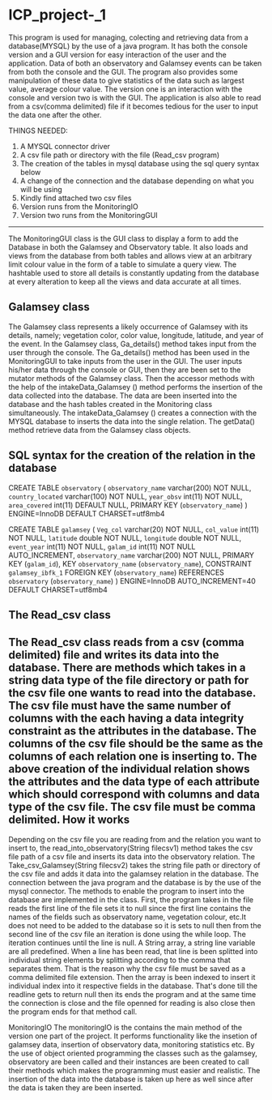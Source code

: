 # ICP_project-_1

This program is used for managing, colecting and retrieving data from a database(MYSQL) by the use of a java program. It has both the console version and a GUI version for easy interaction of the user and the application. Data of both an observatory and Galamsey events can be taken from both the console and the GUI. The program also provides some manipulation of these data to give statistics of the data such as largest value, average colour value. The version one is an interaction with the console and version two is with the GUI. The application is also able to read from a csv(comma delimited) file if it becomes tedious for the user to input the data one after the other. 

THINGS NEEDED:
1. A MYSQL connector driver
2. A csv file path or directory with the file (Read_csv program)
3. The creation of the tables in mysql database using the sql query syntax below
4. A change of the connection and the database depending on what you will be using
5. Kindly find attached two csv files 
6. Version runs from the MonitoringIO
7. Version two runs from the MonitoringGUI


--------------------------------------------------------------------------------------------------------
The MonitoringGUI class is the GUI class to display a form to add the Database in both the Galamsey and Observatory table. It also loads and views from the database from both tables and allows view at an arbitrary limit colour value in the form of a table to simulate a query view. The hashtable used to store all details is constantly updating from the database at every alteration to keep all the views and data accurate at all times.


Galamsey class
--------------------------------------------------------------
The Galamsey class represents a likely occurrence of Galamsey with its details, namely; vegetation color, color value, longitude, latitude, and year of the event. In the Galamsey class, Ga_details() method takes input from the user through the console. The Ga_details() method has been used in the MonitoringGUI to take inputs from the user in the GUI. The user inputs his/her data through the console or GUI, then they are been set to the mutator methods of the Galamsey class.
Then the accessor methods with the help of the intakeData_Galamsey () method performs the insertion of the data collected into the database. The data are been inserted into the database and the hash tables  created in the Monitoring class simultaneously. The intakeData_Galamsey () creates a connection with the MYSQL database to inserts the data into the single relation. The getData() method  retrieve data from the Galamsey class objects.  


SQL syntax for the creation of the relation in the database
-----------------------------------------------------------------------------------

 CREATE TABLE `observatory` (
  `observatory_name` varchar(200) NOT NULL,
  `country_located` varchar(100) NOT NULL,
  `year_obsv` int(11) NOT NULL,
  `area_covered` int(11) DEFAULT NULL,
  PRIMARY KEY (`observatory_name`)
) ENGINE=InnoDB DEFAULT CHARSET=utf8mb4



CREATE TABLE `galamsey` (
  `Veg_col` varchar(20) NOT NULL,
  `col_value` int(11) NOT NULL,
  `latitude` double NOT NULL,
  `longitude` double NOT NULL,
  `event_year` int(11) NOT NULL,
  `galam_id` int(11) NOT NULL AUTO_INCREMENT,
  `observatory_name` varchar(200) NOT NULL,
  PRIMARY KEY (`galam_id`),
  KEY `observatory_name` (`observatory_name`),
  CONSTRAINT `galamsey_ibfk_1` FOREIGN KEY (`observatory_name`) REFERENCES `observatory` (`observatory_name`)
) ENGINE=InnoDB AUTO_INCREMENT=40 DEFAULT CHARSET=utf8mb4


The Read_csv class 
---------------------------------------------------------
The Read_csv class reads from a csv (comma delimited) file and writes its data into the database. There are methods which takes in a string data type of the file directory or path for the csv file one wants to read into the database. The csv file must have the same number of columns with the each having a data integrity constraint as the attributes in the database. The columns of the csv file should be the same as the columns of each relation one is inserting to. The above creation of the individual relation shows the attributes and the data type of each attribute which should correspond with columns and data type of the csv file. The csv file must be comma delimited. 
How it works 
-----------------------------------------------------------------------------
Depending on the csv file you are reading from and the relation you want to insert to, the read_into_observatory(String filecsv1) method takes the csv file path of a csv file and inserts its data into the observatory relation. The Take_csv_Galamsey(String filecsv2) takes the string file path or directory of the csv file and adds it data into the galamsey relation in the database. The connection between the java program and the database is by the use of the mysql connector. The methods to enable the program to insert into the database are implemented in the class. First, the program takes in the file reads the first line of the file sets it to null since the first line contains the names of the fields such as observatory name, vegetation colour, etc.It does not need to be added to the database so it is sets to null then from the second line of the csv file an iteration is done using the while loop. The iteration continues until the line is null. A String array, a string line variable are all predefined. When a line has been read, that line is been splitted into individual string elements by splitting according to the comma that separates them. That is the reason why the csv file must be saved as a comma delimited file extension. Then the array is been indexed to insert it individual index into it respective fields in the database. That's done till the readline gets to return null then its ends the program and at the same time the connection is close and the file openned for reading is also close then the program ends for that method call. 

MonitoringIO
The monitoringIO is the contains the main method of the version one part of the project. It performs functionality like the insetion of galamsey data, insertion of observatory data, monitoring statistics etc. By the use of object oriented programming the classes such as the galamsey, observatory are been called and their instances are been created to call their methods which makes the programming must easier and realistic. The insertion of the data into the database is taken up here as well since after the data is taken they are been inserted. 

